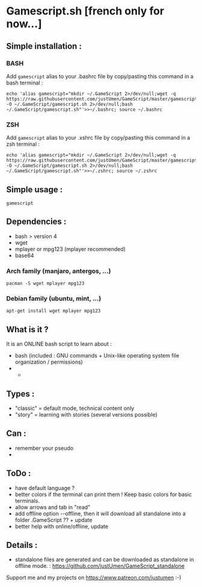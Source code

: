# Gamescript.sh [french only for now...]

## Simple installation :

### BASH

Add `gamescript` alias to your .bashrc file by copy/pasting this command in a bash terminal :

    echo 'alias gamescript="mkdir ~/.GameScript 2>/dev/null;wget -q https://raw.githubusercontent.com/justUmen/GameScript/master/gamescript.sh -O ~/.GameScript/gamescript.sh 2>/dev/null;bash ~/.GameScript/gamescript.sh"'>>~/.bashrc; source ~/.bashrc

### ZSH

Add `gamescript` alias to your .xshrc file by copy/pasting this command in a zsh terminal :

    echo 'alias gamescript="mkdir ~/.GameScript 2>/dev/null;wget -q https://raw.githubusercontent.com/justUmen/GameScript/master/gamescript.sh -O ~/.GameScript/gamescript.sh 2>/dev/null;bash ~/.GameScript/gamescript.sh"'>>~/.zshrc; source ~/.zshrc

## Simple usage :

    gamescript

## Dependencies :

* bash > version 4
* wget
* mplayer or mpg123 (mplayer recommended)
* base64

### Arch family (manjaro, antergos, ...)

    pacman -S wget mplayer mpg123

### Debian family (ubuntu, mint, ...)

    apt-get install wget mplayer mpg123

## What is it ?

It is an ONLINE bash script to learn about :

* bash (included : GNU commands + Unix-like operating system file organization / permissions)
* -

## Types :

* "classic" = default mode, technical content only
* "story" = learning with stories (several versions possible)

## Can :

* remember your pseudo
* 

## ToDo :

* have default language ?
* better colors if the terminal can print them ! Keep basic colors for basic terminals.
* allow arrows and tab in "read"
* add offline option --offline, then it will download all standalone into a folder .GameScript ?? + update
* better help with online/offline, update

## Details :

* standalone files are generated and can be downloaded as standalone in offline mode. : https://github.com/justUmen/GameScript_standalone

Support me and my projects on https://www.patreon.com/justumen :-)
